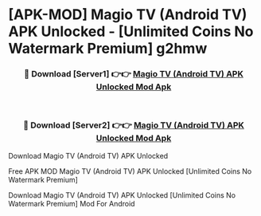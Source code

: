 # [APK-MOD] Magio TV (Android TV) APK Unlocked - [Unlimited Coins No Watermark Premium] g2hmw



<div align="center">
<h3>🔴 Download [Server1] 👉👉 <a href="https://momento.my/?title=Magio_TV_(Android_TV)_APK_Unlocked">Magio TV (Android TV) APK Unlocked Mod Apk</a></h3><br>

<h3>🔴 Download [Server2] 👉👉 <a href="https://momento.my/?title=Magio_TV_(Android_TV)_APK_Unlocked">Magio TV (Android TV) APK Unlocked Mod Apk</a></h3>
</div>



Download Magio TV (Android TV) APK Unlocked 

Free APK MOD Magio TV (Android TV) APK Unlocked [Unlimited Coins No Watermark Premium]

Download Magio TV (Android TV) APK Unlocked [Unlimited Coins No Watermark Premium] Mod For Android
